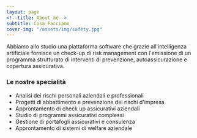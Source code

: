 ```yaml
---
layout: page
<!--title: About me-->
subtitle: Cosa Facciamo
cover-img: "/assets/img/safety.jpg"
---
```

Abbiamo allo studio una piattaforma software che grazie all'intelligenza artificiale fornisce un check-up di risk management con l'emissione di un programma strutturato di interventi di prevenzione, autoassicurazione e copertura assicurativa.

### Le nostre specialità
- Analisi dei rischi personali aziendali e professionali
- Progetti di abbattimento e prevenzione dei rischi d'impresa
- Approntamento di check up assicurativi aziendali 
- Studio di programmi assicurativi complessi 
- Gestione di portafogli assicurativi e consulenza
- Approntamento di sistemi di welfare aziendale
